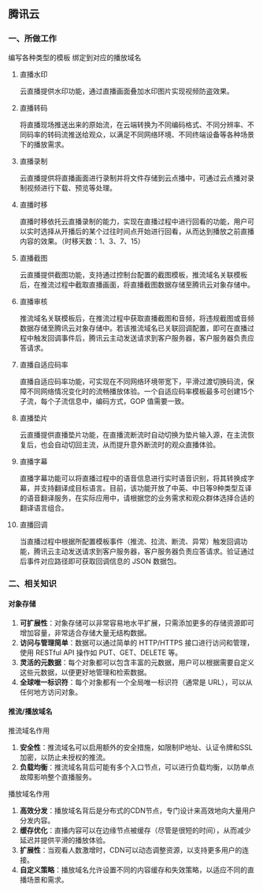 ## 腾讯云

### 一、所做工作

编写各种类型的模板 绑定到对应的播放域名

1. 直播水印

   云直播提供水印功能，通过直播画面叠加水印图片实现视频防盗效果。

2. 直播转码

   将直播现场推送出来的原始流，在云端转换为不同编码格式、不同分辨率、不同码率的转码流推送给观众，以满足不同网络环境、不同终端设备等各种场景下的播放需求。

3. 直播录制

   云直播提供将直播画面进行录制并将文件存储到云点播中，可通过云点播对录制视频进行下载、预览等处理。

4. 直播时移

   直播时移依托云直播录制的能力，实现在直播过程中进行回看的功能，用户可以实时选择从开播后的某个过往时间点开始进行回看，从而达到播放之前直播内容的效果。（时移天数：1、3、7、15）

5. 直播截图

   云直播提供截图功能，支持通过控制台配置的截图模板，推流域名关联模板后，在推流过程中截取直播画面，将直播截图数据存储至腾讯云对象存储中。

6. 直播审核

   推流域名关联模板后，在推流过程中获取直播截图和音频，将违规截图或音频数据存储至腾讯云对象存储中。若该推流域名已关联回调配置，即可在直播过程中触发回调事件后，腾讯云主动发送请求到客户服务器，客户服务器负责应答请求。

7. 直播自适应码率

   直播自适应码率功能，可实现在不同网络环境带宽下，平滑过渡切换码流，保障不同网络情况变化时的流畅播放体验。一个自适应码率模板最多可创建15个子流，每个子流信息中，编码方式，GOP 值需要一致。

8. 直播垫片

   云直播提供直播垫片功能，在直播流断流时自动切换为垫片输入源，在主流恢复后，也会自动切回主流，从而提升意外断流时的观众直播体验。

9. 直播字幕

   直播字幕功能可以将直播过程中的语音信息进行实时语音识别，将其转换成字幕，并支持翻译成目标语言。目前，该功能开放了中英、中日等9种类型互译的语音翻译服务，在实际应用中，请根据您的业务需求和观众群体选择合适的翻译语言组合。

10. 直播回调

    当直播过程中根据所配置模板事件（推流、拉流、断流、异常）触发回调功能，腾讯云主动发送请求到客户服务器，客户服务器负责应答请求。验证通过后事件对应路径即可获取回调信息的 JSON 数据包。

    

### 二、相关知识

#### 对象存储

1. **可扩展性**：对象存储可以非常容易地水平扩展，只需添加更多的存储资源即可增加容量，非常适合存储大量无结构数据。
2. **访问与管理简单**：数据可以通过简单的 HTTP/HTTPS 接口进行访问和管理，使用 RESTful API 操作如 PUT、GET、DELETE 等。
3. **灵活的元数据**：每个对象都可以包含丰富的元数据，用户可以根据需要自定义这些元数据，以便更好地管理和检索数据。
4. **全球唯一标识符**：每个对象都有一个全局唯一标识符（通常是 URL），可以从任何地方访问对象。

#### 推流/播放域名

推流域名作用

1. **安全性**：推流域名可以启用额外的安全措施，如限制IP地址、认证令牌和SSL加密，以防止未授权的推流。
2. **负载均衡**：推流域名背后可能有多个入口节点，可以进行负载均衡，以防单点故障影响整个直播服务。

播放域名作用

1. **高效分发**：播放域名背后是分布式的CDN节点，专门设计来高效地向大量用户分发内容。
2. **缓存优化**：直播内容可以在边缘节点被缓存（尽管是很短的时间），从而减少延迟并提供平滑的播放体验。
3. **扩展性**：当观看人数激增时，CDN可以动态调整资源，以支持更多用户的连接。
4. **自定义策略**：播放域名允许设置不同的内容缓存和失效策略，以适应不同的直播场景和需求。